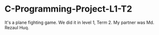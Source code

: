 # C-Programming-Project-L1-T2
It's a plane fighting game. We did it in level 1, Term 2. My partner was Md. Rezaul Huq.
